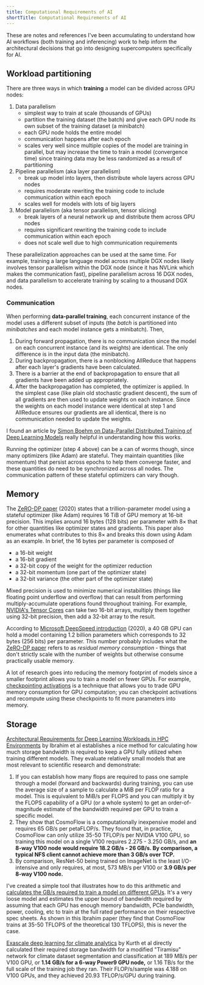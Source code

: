 ```yaml
---
title: Computational Requirements of AI
shortTitle: Computational Requirements of AI
---
```


These are notes and references I've been accumulating to understand how AI
workflows (both training and inferencing) work to help inform the architectural
decisions that go into designing supercomputers specifically for AI.

## Workload partitioning

There are three ways in which **training** a model can be divided across GPU
nodes:

1. Data parallelism
    - simplest way to train at scale (thousands of GPUs)
    - partition the training dataset (the batch) and give each GPU node its own
      subset of the training dataset (a minibatch)
    - each GPU node holds the entire model
    - communication happens after each epoch
    - scales very well since multiple copies of the model are training in
      parallel, but may increase the time to train a model (convergence time)
      since training data may be less randomized as a result of partitioning
2. Pipeline parallelism (aka layer parallelism)
    - break up model into layers, then distribute whole layers across GPU nodes
    - requires moderate rewriting the training code to include communication
      within each epoch
    - scales well for models with lots of big layers
3. Model parallelism (aka tensor parallelism, tensor slicing)
    - break layers of a neural network up and distribute them across GPU nodes
    - requires significant rewriting the training code to include communication
      within each epoch
    - does not scale well due to high communication requirements

These parallelization approaches can be used at the same time.  For example,
training a large language model across multiple DGX nodes likely involves
tensor parallelism within the DGX node (since it has NVLink which makes the
communication fast), pipeline parallelism across 16 DGX nodes, and data
parallelism to accelerate training by scaling to a thousand DGX nodes.

[Microsoft DeepSpeed introduction]: https://www.youtube.com/watch?v=wbG2ZEDPIyw

### Communication

When performing **data-parallel training**, each concurrent instance of the
model uses a different subset of inputs (the _batch_ is partitioned into
_minibatches_ and each model instance gets a minibatch). Then,

1. During forward propagation, there is no communication since the model on
   each concurrent instance (and its weights) are identical. The only difference
   is in the input data (the minibatch).
2. During backpropagation, there is a nonblocking AllReduce that happens after
   each layer's gradients have been calculated.
3. There is a barrier at the end of backpropagation to ensure that all gradients
   have been added up appropriately.
4. After the backpropagation has completed, the optimizer is applied.  In the
   simplest case (like plain old stochastic gradient descent), the sum of all
   gradients are then used to update weights on each instance. Since the
   weights on each model instance were identical at step 1 and AllReduce
   ensures our gradients are all identical, there is no communication needed
   to update the weights.

I found an article by [Simon Boehm on Data-Parallel Distributed Training of Deep
Learning Models][boehm2022] really helpful in understanding how this works.

Running the optimizer (step 4 above) can be a can of worms though, since many
optimizers (like Adam) are stateful. They maintain quantities (like momentum)
that persist across epochs to help them converge faster, and these quantities
do need to be synchronized across all nodes. The communication pattern of these
stateful optimizers can vary though.

[boehm2022]: https://siboehm.com/articles/22/data-parallel-training

## Memory

The [ZeRO-DP paper][] (2020) states that a trillion-parameter model using a
stateful optimizer (like Adam) requires 16 TiB of GPU memory at 16-bit
precision.  This implies around 16 bytes (128 bits) per parameter with 8&times; that for other
quantities like optimizer states and gradients. This paper also enumerates what
contributes to this 8&times; and breaks this down using Adam as an example. In
brief, the 16 bytes per parameter is composed of

- a 16-bit weight
- a 16-bit gradient
- a 32-bit copy of the weight for the optimizer reduction
- a 32-bit momentum (one part of the optimizer state)
- a 32-bit variance (the other part of the optimizer state)

Mixed precision is used to minimize numerical instabilities (things like
floating point underflow and overflow) that can result from performing
multiply-accumulate operations found throughout training. For example, [NVIDIA's
Tensor Cores](https://developer.nvidia.com/blog/programming-tensor-cores-cuda-9/)
can take two 16-bit arrays, multiply them together using 32-bit precision, then
add a 32-bit array to the result.

According to [Microsoft DeepSpeed introduction][] (2020), a 40 GB GPU can hold a
model containing 1.2 billion parameters which corresponds to 32 bytes (256 bits)
per parameter. This number probably includes what the [ZeRO-DP paper][] refers
to as _residual memory consumption_ - things that don't strictly scale with the
number of weights but otherwise consume practically usable memory.

A lot of research goes into reducing the memory footprint of models since
a smaller footprint allows you to train a model on fewer GPUs.  For example,
[checkpointing activations][] is a technique that allows you to trade GPU
memory consumption for GPU computation; you can checkpoint activations and
recompute using these checkpoints to fit more parameters into memory.

[checkpointing activations]: https://doi.org/10.48550/arXiv.1604.06174

[ZeRO-DP paper]: https://dx.doi.org/10.1109/SC41405.2020.00024

## Storage

[Architectural Requirements for Deep Learning Workloads in HPC Environments][]
by Ibrahim et al establishes a nice method for calculating how much storage
bandwidth is required to keep a GPU fully utilized when training different
models. They evaluate relatively small models that are most relevant to
scientific research and demonstrate:

1. If you can establish how many flops are required to pass one sample through
   a model (forward and backwards) during training, you can use the average
   size of a sample to calculate a MiB per FLOP ratio for a model. This is
   equivalent to MiB/s per FLOPS and you can multiply it by the FLOPS
   capability of a GPU (or a whole system) to get an order-of-magnitude
   estimate of the bandwidth required per GPU to train a specific model.
2. They show that CosmoFlow is a computationally inexpensive model and requires
   65 GB/s per petaFLOP/s. They found that, in practice, CosmoFlow can only
   utilize 35-50 TFLOP/s per NVIDIA V100 GPU, so training this model on a single
   V100 requires 2.275 - 3.250 GB/s, and **an 8-way V100 node would require
   18.2 GB/s - 26 GB/s. By comparison, a typical NFS client cannot achieve more
   than 3 GB/s over TCP.**
3. By comparison, ResNet-50 being trained on ImageNet is the least I/O-intensive
   and only requires, at most, 573 MB/s per V100 or **3.9 GB/s per 8-way V100
   node.**

I've created a simple tool that illustrates how to do this arithmetic and
[calculates the GB/s required to train a model on different GPUs][ml-model-io-tool].
It's a very loose model and estimates the upper bound of bandwidth required by
assuming that each GPU has enough memory bandwidth, PCIe bandwidth, power,
cooling, etc to train at the full rated performance on their respective spec
sheets.  As shown in this Ibrahim paper (they find that CosmoFlow trains at
35-50 TFLOPS of the theoretical 130 TFLOPS), this is never the case.

[Architectural Requirements for Deep Learning Workloads in HPC Environments]: https://dx.doi.org/10.1109/PMBS54543.2021.00007
[ml-model-io-tool]: https://github.com/glennklockwood/atgtools/blob/master/ml-model-io-requirements.py

[Exascale deep learning for climate analytics][] by Kurth et al directly
calculated their required storage bandwidth for a modified "Tiramisu" network
for climate dataset segmentation and classification at
189 MB/s per V100 GPU, or **1.14 GB/s for a 6-way Power9 GPU node,** or 1.16
TB/s for the full scale of the training job they ran. Their FLOP/s/sample was
4.188 on V100 GPUs, and they achieved 20.93 TFLOP/s/GPU during training.

[Exascale deep learning for climate analytics]: https://dl.acm.org/doi/10.5555/3291656.3291724
